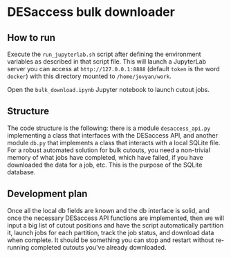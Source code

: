 # DESaccess bulk downloader

## How to run

Execute the `run_jupyterlab.sh` script after defining the environment variables as described in that script file. This will launch a JupyterLab server you can access at `http://127.0.0.1:8888` (default `token` is the word `docker`) with this directory mounted to `/home/jovyan/work`.

Open the `bulk_download.ipynb` Jupyter notebook to launch cutout jobs.

## Structure

The code structure is the following: there is a module `desaccess_api.py` implementing a class that interfaces with the DESaccess API, and another module `db.py` that implements a class that interacts with a local SQLite file. For a robust automated solution for bulk cutouts, you need a non-trivial memory of what jobs have completed, which have failed, if you have downloaded the data for a job, etc. This is the purpose of the SQLite database.

## Development plan

Once all the local db fields are known and the db interface is solid, and once the necessary DESaccess API functions are implemented, then we will input a big list of cutout positions and have the script automatically partition it, launch jobs for each partition, track the job status, and download data when complete. It should be something you can stop and restart without re-running completed cutouts you've already downloaded.
